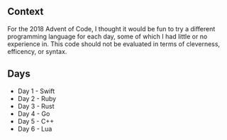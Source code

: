 ## Context
For the 2018 Advent of Code, I thought it would be fun to try a different programming language for each day, some of which I had little or no experience in.  This code should not be evaluated in terms of cleverness, efficency, or syntax.

## Days
* Day 1 - Swift
* Day 2 - Ruby
* Day 3 - Rust
* Day 4 - Go
* Day 5 - C++
* Day 6 - Lua